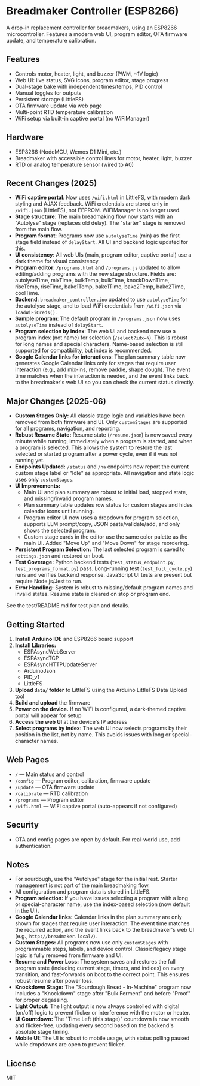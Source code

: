 # Breadmaker Controller (ESP8266)

A drop-in replacement controller for breadmakers, using an ESP8266 microcontroller. Features a modern web UI, program editor, OTA firmware update, and temperature calibration.

## Features
- Controls motor, heater, light, and buzzer (PWM, ~1V logic)
- Web UI: live status, SVG icons, program editor, stage progress
- Dual-stage bake with independent times/temps, PID control
- Manual toggles for outputs
- Persistent storage (LittleFS)
- OTA firmware update via web page
- Multi-point RTD temperature calibration
- WiFi setup via built-in captive portal (no WiFiManager)

## Hardware
- ESP8266 (NodeMCU, Wemos D1 Mini, etc.)
- Breadmaker with accessible control lines for motor, heater, light, buzzer
- RTD or analog temperature sensor (wired to A0)

## Recent Changes (2025)
- **WiFi captive portal**: Now uses `/wifi.html` in LittleFS, with modern dark styling and AJAX feedback. WiFi credentials are stored only in `/wifi.json` (LittleFS), not EEPROM. WiFiManager is no longer used.
- **Stage structure**: The main breadmaking flow now starts with an "Autolyse" stage (replaces old delay). The "starter" stage is removed from the main flow.
- **Program format**: Programs now use `autolyseTime` (min) as the first stage field instead of `delayStart`. All UI and backend logic updated for this.
- **UI consistency**: All web UIs (main, program editor, captive portal) use a dark theme for visual consistency.
- **Program editor**: `/programs.html` and `/programs.js` updated to allow editing/adding programs with the new stage structure. Fields are: autolyseTime, mixTime, bulkTemp, bulkTime, knockDownTime, riseTemp, riseTime, bake1Temp, bake1Time, bake2Temp, bake2Time, coolTime.
- **Backend**: `breadmaker_controller.ino` updated to use `autolyseTime` for the autolyse stage, and to load WiFi credentials from `/wifi.json` via `loadWiFiCreds()`.
- **Sample program**: The default program in `/programs.json` now uses `autolyseTime` instead of `delayStart`.
- **Program selection by index**: The web UI and backend now use a program index (not name) for selection (`/select?idx=N`). This is robust for long names and special characters. Name-based selection is still supported for compatibility, but index is recommended.
- **Google Calendar links for interactions**: The plan summary table now generates Google Calendar links only for stages that require user interaction (e.g., add mix-ins, remove paddle, shape dough). The event time matches when the interaction is needed, and the event links back to the breadmaker's web UI so you can check the current status directly.

## Major Changes (2025-06)
- **Custom Stages Only:** All classic stage logic and variables have been removed from both firmware and UI. Only `customStages` are supported for all programs, navigation, and reporting.
- **Robust Resume State:** Resume state (`/resume.json`) is now saved every minute while running, immediately when a program is started, and when a program is selected. This allows the system to restore the last selected or started program after a power cycle, even if it was not running yet.
- **Endpoints Updated:** `/status` and `/ha` endpoints now report the current custom stage label or "Idle" as appropriate. All navigation and state logic uses only `customStages`.
- **UI Improvements:**
  - Main UI and plan summary are robust to initial load, stopped state, and missing/invalid program names.
  - Plan summary table updates row status for custom stages and hides calendar icons until running.
  - Program editor UI now uses a dropdown for program selection, supports LLM prompt/copy, JSON paste/validate/add, and only shows the selected program.
  - Custom stage cards in the editor use the same color palette as the main UI. Added "Move Up" and "Move Down" for stage reordering.
- **Persistent Program Selection:** The last selected program is saved to `settings.json` and restored on boot.
- **Test Coverage:** Python backend tests (`test_status_endpoint.py`, `test_programs_format.py`) pass. Long-running test (`test_full_cycle.py`) runs and verifies backend response. JavaScript UI tests are present but require Node.js/Jest to run.
- **Error Handling:** System is robust to missing/default program names and invalid states. Resume state is cleared on stop or program end.

See the test/README.md for test plan and details.

## Getting Started
1. **Install Arduino IDE** and ESP8266 board support
2. **Install Libraries:**
   - ESPAsyncWebServer
   - ESPAsyncTCP
   - ESPAsyncHTTPUpdateServer
   - ArduinoJson
   - PID_v1
   - LittleFS
3. **Upload `data/` folder** to LittleFS using the Arduino LittleFS Data Upload tool
4. **Build and upload** the firmware
5. **Power on the device.** If no WiFi is configured, a dark-themed captive portal will appear for setup
6. **Access the web UI** at the device's IP address
7. **Select programs by index**: The web UI now selects programs by their position in the list, not by name. This avoids issues with long or special-character names.

## Web Pages
- `/` — Main status and control
- `/config` — Program editor, calibration, firmware update
- `/update` — OTA firmware update
- `/calibrate` — RTD calibration
- `/programs` — Program editor
- `/wifi.html` — WiFi captive portal (auto-appears if not configured)

## Security
- OTA and config pages are open by default. For real-world use, add authentication.

## Notes
- For sourdough, use the "Autolyse" stage for the initial rest. Starter management is not part of the main breadmaking flow.
- All configuration and program data is stored in LittleFS.
- **Program selection:** If you have issues selecting a program with a long or special-character name, use the index-based selection (now default in the UI).
- **Google Calendar links:** Calendar links in the plan summary are only shown for stages that require user interaction. The event time matches the required action, and the event links back to the breadmaker's web UI (e.g., `http://breadmaker.local/`).
- **Custom Stages:** All programs now use only `customStages` with programmable steps, labels, and device control. Classic/legacy stage logic is fully removed from firmware and UI.
- **Resume and Power Loss:** The system saves and restores the full program state (including current stage, timers, and indices) on every transition, and fast-forwards on boot to the correct point. This ensures robust resume after power loss.
- **Knockdown Stage:** The "Sourdough Bread - In-Machine" program now includes a "Knockdown" stage after "Bulk Ferment" and before "Proof" for proper degassing.
- **Light Output:** The light output is now always controlled with digital (on/off) logic to prevent flicker or interference with the motor or heater.
- **UI Countdown:** The "Time Left (this stage)" countdown is now smooth and flicker-free, updating every second based on the backend's absolute stage timing.
- **Mobile UI:** The UI is robust to mobile usage, with status polling paused while dropdowns are open to prevent flicker.

## License
MIT

